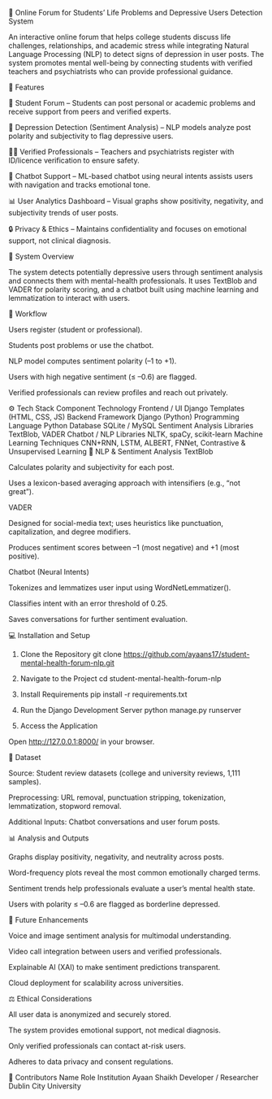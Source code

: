 🧠 Online Forum for Students’ Life Problems and Depressive Users Detection System

An interactive online forum that helps college students discuss life challenges, relationships, and academic stress while integrating Natural Language Processing (NLP) to detect signs of depression in user posts. The system promotes mental well-being by connecting students with verified teachers and psychiatrists who can provide professional guidance.

🌟 Features

💬 Student Forum – Students can post personal or academic problems and receive support from peers and verified experts.

🧠 Depression Detection (Sentiment Analysis) – NLP models analyze post polarity and subjectivity to flag depressive users.

👩‍🏫 Verified Professionals – Teachers and psychiatrists register with ID/licence verification to ensure safety.

🤖 Chatbot Support – ML-based chatbot using neural intents assists users with navigation and tracks emotional tone.

📊 User Analytics Dashboard – Visual graphs show positivity, negativity, and subjectivity trends of user posts.

🔒 Privacy & Ethics – Maintains confidentiality and focuses on emotional support, not clinical diagnosis.

🧩 System Overview

The system detects potentially depressive users through sentiment analysis and connects them with mental-health professionals. It uses TextBlob and VADER for polarity scoring, and a chatbot built using machine learning and lemmatization to interact with users.

🔧 Workflow

Users register (student or professional).

Students post problems or use the chatbot.

NLP model computes sentiment polarity (–1 to +1).

Users with high negative sentiment (≤ –0.6) are flagged.

Verified professionals can review profiles and reach out privately.

⚙️ Tech Stack
Component	Technology
Frontend / UI	Django Templates (HTML, CSS, JS)
Backend Framework	Django (Python)
Programming Language	Python
Database	SQLite / MySQL
Sentiment Analysis Libraries	TextBlob, VADER
Chatbot / NLP Libraries	NLTK, spaCy, scikit-learn
Machine Learning Techniques	CNN+RNN, LSTM, ALBERT, FNNet, Contrastive & Unsupervised Learning
🧠 NLP & Sentiment Analysis
TextBlob

Calculates polarity and subjectivity for each post.

Uses a lexicon-based averaging approach with intensifiers (e.g., “not great”).

VADER

Designed for social-media text; uses heuristics like punctuation, capitalization, and degree modifiers.

Produces sentiment scores between –1 (most negative) and +1 (most positive).

Chatbot (Neural Intents)

Tokenizes and lemmatizes user input using WordNetLemmatizer().

Classifies intent with an error threshold of 0.25.

Saves conversations for further sentiment evaluation.

💻 Installation and Setup
1. Clone the Repository
git clone https://github.com/ayaans17/student-mental-health-forum-nlp.git

2. Navigate to the Project
cd student-mental-health-forum-nlp

3. Install Requirements
pip install -r requirements.txt

4. Run the Django Development Server
python manage.py runserver

5. Access the Application

Open http://127.0.0.1:8000/ in your browser.

🧾 Dataset

Source: Student review datasets (college and university reviews, 1,111 samples).

Preprocessing: URL removal, punctuation stripping, tokenization, lemmatization, stopword removal.

Additional Inputs: Chatbot conversations and user forum posts.

📊 Analysis and Outputs

Graphs display positivity, negativity, and neutrality across posts.

Word-frequency plots reveal the most common emotionally charged terms.

Sentiment trends help professionals evaluate a user’s mental health state.

Users with polarity ≤ –0.6 are flagged as borderline depressed.

🚀 Future Enhancements

Voice and image sentiment analysis for multimodal understanding.

Video call integration between users and verified professionals.

Explainable AI (XAI) to make sentiment predictions transparent.

Cloud deployment for scalability across universities.

⚖️ Ethical Considerations

All user data is anonymized and securely stored.

The system provides emotional support, not medical diagnosis.

Only verified professionals can contact at-risk users.

Adheres to data privacy and consent regulations.

🧩 Contributors
Name	        Role	                  Institution
Ayaan Shaikh	Developer / Researcher	Dublin City University
